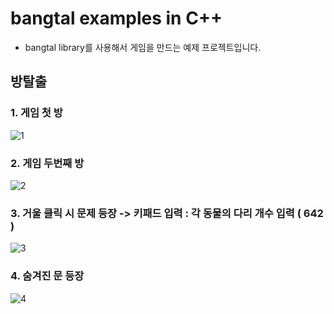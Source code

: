 # bangtal examples in C++
- bangtal library를 사용해서 게임을 만드는 예제 프로젝트입니다.
## 방탈출
### 1. 게임 첫 방
![1](https://user-images.githubusercontent.com/40864934/92754203-927d1800-f3c5-11ea-8a82-7f1234bf3434.GIF)
### 2. 게임 두번째 방
![2](https://user-images.githubusercontent.com/40864934/92754156-8a24dd00-f3c5-11ea-9f1e-e2bdd7a0c13e.GIF)

### 3. 거울 클릭 시 문제 등장 -> 키패드 입력 : 각 동물의 다리 개수 입력 ( 642 )
![3](https://user-images.githubusercontent.com/40864934/92754238-9c068000-f3c5-11ea-98c9-57419544b862.GIF)

### 4. 숨겨진 문 등장
![4](https://user-images.githubusercontent.com/40864934/92754240-9c9f1680-f3c5-11ea-88c7-35ac4f1d0fe9.GIF)
